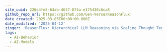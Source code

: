 ```yaml
---
site_uuid: 226e4fe8-64ab-4637-874a-e175430c6ca8
github_repo_url: https://github.com/Gen-Verse/ReasonFlux
date_created: 2025-03-05T00:00:00.000Z
date_modified: '2025-04-12'
zinger: 'ReasonFlux: Hierarchical LLM Reasoning via Scaling Thought Templates'
tags:
  - AI-Behavior
  - AI-Models
---
```














































